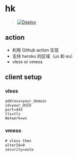 # hk
> [![Deploy](https://www.herokucdn.com/deploy/button.png)](https://dashboard.heroku.com/new?template=https://github.com/DreamUFO/dreamufo-hk)
## action
- 利用 Github action 实现
- 支持 heroku 的区域（us 和 eu）
- vless or vmess

## client setup

### vless

```
address=your_domain
id=your_UUID
port=443
tls=tls
Network=ws
```

### vmess

```
# vless then
alterId=0
security=auto
```
